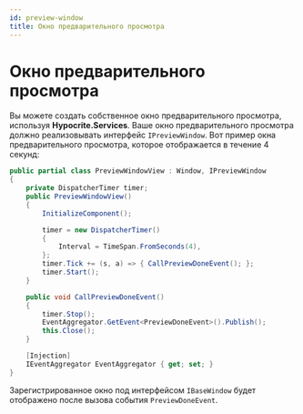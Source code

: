 ```yaml
---
id: preview-window
title: Окно предварительного просмотра
---
```


# Окно предварительного просмотра  

Вы можете создать собственное окно предварительного просмотра, используя **Hypocrite.Services**. Ваше окно предварительного просмотра должно реализовывать интерфейс ```IPreviewWindow```. Вот пример окна предварительного просмотра, которое отображается в течение 4 секунд:  
```csharp  
public partial class PreviewWindowView : Window, IPreviewWindow  
{  
    private DispatcherTimer timer;  
    public PreviewWindowView()  
    {  
        InitializeComponent();  

        timer = new DispatcherTimer()  
        {  
            Interval = TimeSpan.FromSeconds(4),  
        };  
        timer.Tick += (s, a) => { CallPreviewDoneEvent(); };  
        timer.Start();  
    }  

    public void CallPreviewDoneEvent()  
    {  
        timer.Stop();  
        EventAggregator.GetEvent<PreviewDoneEvent>().Publish();  
        this.Close();  
    }  

    [Injection]  
    IEventAggregator EventAggregator { get; set; }  
}  
```

Зарегистрированное окно под интерфейсом ```IBaseWindow``` будет отображено после вызова события ```PreviewDoneEvent```.
